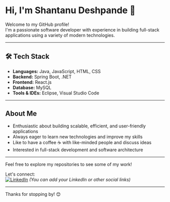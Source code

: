 # Hi, I'm Shantanu Deshpande 👋

Welcome to my GitHub profile!  
I'm a passionate software developer with experience in building full-stack applications using a variety of modern technologies.

---

## 🛠️ Tech Stack

- **Languages:** Java, JavaScript, HTML, CSS  
- **Backend:** Spring Boot, .NET  
- **Frontend:** React.js  
- **Database:** MySQL  
- **Tools & IDEs:** Eclipse, Visual Studio Code

---

## About Me

- Enthusiastic about building scalable, efficient, and user-friendly applications  
- Always eager to learn new technologies and improve my skills  
- Like to have a coffee ☕ with like-minded people and discuss ideas  
- Interested in full-stack development and software architecture

---

Feel free to explore my repositories to see some of my work!

Let's connect:  
[![LinkedIn](https://img.shields.io/badge/LinkedIn-Connect-blue?logo=linkedin)](https://www.linkedin.com/in/shantanudeshpande) *(You can add your LinkedIn or other social links)*

---

Thanks for stopping by! 😊
